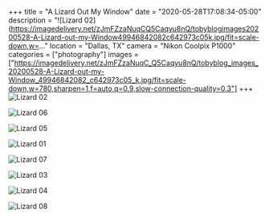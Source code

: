 +++
title = "A Lizard Out My Window"
date = "2020-05-28T17:08:34-05:00"
description = "![Lizard 02](https://imagedelivery.net/zJmFZzaNuqCQ5Caqyu8nQ/tobyblogimages20200528-A-Lizard-out-my-Window49946842082c642973c05k.jpg/fit=scale-down,w=..."
location = "Dallas, TX"
camera = "Nikon Coolpix P1000"
categories = ["photography"]
images = ["https://imagedelivery.net/zJmFZzaNuqC_Q5Caqyu8nQ/tobyblog_images_20200528-A-Lizard-out-my-Window_49946842082_c642973c05_k.jpg/fit=scale-down,w=780,sharpen=1,f=auto,q=0.9,slow-connection-quality=0.3"]
+++
![Lizard 02](https://imagedelivery.net/zJmFZzaNuqC_Q5Caqyu8nQ/tobyblog_images_20200528-A-Lizard-out-my-Window_49946842082_c642973c05_k.jpg/fit=scale-down,w=780,sharpen=1,f=auto,q=0.9,slow-connection-quality=0.3)
<!--more-->

![Lizard 06](https://imagedelivery.net/zJmFZzaNuqC_Q5Caqyu8nQ/tobyblog_images_20200528-A-Lizard-out-my-Window_49946556696_6550ce9223_k.jpg/fit=scale-down,w=780,sharpen=1,f=auto,q=0.9,slow-connection-quality=0.3)

![Lizard 05](https://imagedelivery.net/zJmFZzaNuqC_Q5Caqyu8nQ/tobyblog_images_20200528-A-Lizard-out-my-Window_49946055553_a7f8d46dd1_k.jpg/fit=scale-down,w=780,sharpen=1,f=auto,q=0.9,slow-connection-quality=0.3)

![Lizard 01](https://imagedelivery.net/zJmFZzaNuqC_Q5Caqyu8nQ/tobyblog_images_20200528-A-Lizard-out-my-Window_49946557801_c096d67e70_k.jpg/fit=scale-down,w=780,sharpen=1,f=auto,q=0.9,slow-connection-quality=0.3)

![Lizard 07](https://imagedelivery.net/zJmFZzaNuqC_Q5Caqyu8nQ/tobyblog_images_20200528-A-Lizard-out-my-Window_49946052973_41dca13bab_k.jpg/fit=scale-down,w=780,sharpen=1,f=auto,q=0.9,slow-connection-quality=0.3)

![Lizard 03](https://imagedelivery.net/zJmFZzaNuqC_Q5Caqyu8nQ/tobyblog_images_20200528-A-Lizard-out-my-Window_49946554691_6588b4bfef_k.jpg/fit=scale-down,w=780,sharpen=1,f=auto,q=0.9,slow-connection-quality=0.3)

![Lizard 04](https://imagedelivery.net/zJmFZzaNuqC_Q5Caqyu8nQ/tobyblog_images_20200528-A-Lizard-out-my-Window_49946842767_dadef323a2_k.jpg/fit=scale-down,w=780,sharpen=1,f=auto,q=0.9,slow-connection-quality=0.3)

![Lizard 08](https://imagedelivery.net/zJmFZzaNuqC_Q5Caqyu8nQ/tobyblog_images_20200528-A-Lizard-out-my-Window_49946054103_6d16968dd0_k.jpg/fit=scale-down,w=780,sharpen=1,f=auto,q=0.9,slow-connection-quality=0.3)
